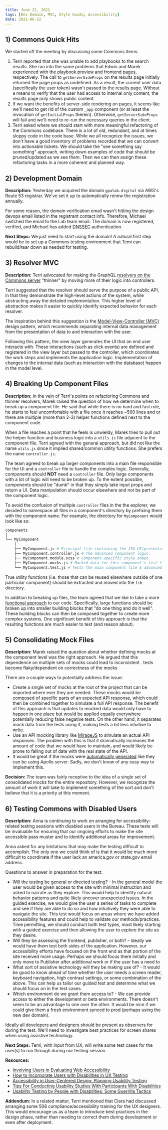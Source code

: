 ```yaml
---
title: June 22, 2021
tags: [Dev Domain, MVC, Style Guide, Accessibility]
date: 2021-06-22
---
```


## 1) Commons Quick Hits

We started off the meeting by discussing some Commons items:

1. Terri reported that she was unable to add playbooks to the search results. She ran into the same problems that Edwin and Marek experienced with the playbook preview and frontend pages, respectively. The call to `getServerSideProps` on the results page initially returned the page props as undefined. As a result, the current user data (specifically the user token) wasn't passed to the results page. Without a means to verify that the user had access to internal only content, the results page only shows public content.
1. If we want the benefits of server-side rendering on pages, it seems like we'll need to get rid of the custom `_app` component (or at least the invocation of `getInitialProps` therein). Otherwise, `getServerSideProps` will fail and we'll need to re-run the necessary queries in the client.
1. Terri asked where we should start with more meaningful refactoring of the Commons codebase. There is a lot of old, redundant, and at times sloppy code in the code base. While we all recognize the issues, we don't have a good inventory of problems recorded that we can convert into actionable tickets. We should take the "see something say something" approach, writing down examples of code that should be pruned/updated as we see them. Then we can then assign these refactoring tasks in a more coherent and planned way.

## 2) Development Domain

**Description:** Yesterday we acquired the domain `gpalab.digital` via AWS's Route 53 registrar. We've set it up to automatically renew the registration annually.

For some reason, the domain verification email wasn't hitting the design devops email listed in the registrant contact info. Therefore, Michael switched the email to the Lab team email. The domain is now registered, verified, and Michael has added [DNSSEC](https://www.icann.org/resources/pages/dnssec-what-is-it-why-important-2019-03-05-en) authentication.

**Next Steps:** We just need to start using the domain! A natural first step would be to set up a Commons testing environment that Temi can rebuild/tear down as needed for testing.

## 3) Resolver MVC

**Description:** Terri advocated for making the GraphQL [resolvers on the Commons server](https://github.com/IIP-Design/content-commons-server/tree/develop/src/resolvers) "thinner" by moving more of their logic into controllers.

Terri suggested that the resolver should serve the purpose of a public API, in that they demonstrate the high-level actions of the system, while abstracting away the detailed implementation. This higher level of abstraction makes it easier to quickly identify expected behavior for each resolver.

The inspiration behind this suggestion is the [Model-View-Controller (MVC)](https://en.wikipedia.org/wiki/Model%E2%80%93view%E2%80%93controller) design pattern, which recommends separating internal data management from the presentation of data to and interaction with the user.

Following this pattern, the view layer generates the UI that an end user interacts with. These interactions (such as click events) are defined and registered in the view layer but passed to the controller, which coordinates the work steps and implements the application logic. Implementation of changes to the internal data (such as interaction with the database) happen in the model level.

## 4) Breaking Up Component Files

**Description:** In the vein of Terri's points on refactoring Commons and thinner resolvers, Marek raised the question of how we determine when to break up a component file. He said that while there is no hard and fast rule, he starts to feel uncomfortable with a file once it reaches ~500 lines and or there are multiple (more than 2-3) helper functions defined next to the component code.

When a file reaches a point that he feels is unwieldy, Marek tries to pull out the helper function and business logic into a `utils.js` file adjacent to the component file. Terri agreed with the general approach, but did not like the name `utils.js` since it implied shared/common utility functions. She prefers the name `controller.js`.

The team agreed to break up larger components into a main file responsible for the UI and a `controller` file to handle the complex logic. Generally, components should **NOT** need a `controller` file. Only large components with a lot of logic will need to be broken up. To the extent possible, components should be "dumb" in that they simply take input props and return a UI. Data manipulation should occur elsewhere and not be part of the component logic.

To avoid the confusion of multiple `controller` files in the the explorer, we decided to namespace all files in a component's directory by prefixing them with the component name. For example, the directory for `MyComponent` would look like so:

```bash
components
│
└── MyComponent
    │
    ├── MyComponent.js # Principal file containing the JSX UI/presentation of the component.
    ├── MyComponent.controller.js # The advanced component logic.
    ├── MyComponent.module.scss # Component-specific style sheet.
    ├── MyComponent.mocks.js # Mocked data for this component's test files.
    └── MyComponent.test.js # Tests the main component file & advanced logic in the controller file.
```

True utility functions (i.e. those that can be reused elsewhere outside of one particular component) should be extracted and moved into the `lib` directory.

In addition to breaking up files, the team agreed that we like to take a more [functional approach](https://eloquentjavascript.net/1st_edition/chapter6.html) to our code. Specifically, large functions should be broken up into smaller building blocks that "do one thing and do it well". These building blocks can then be composed together to create more complex systems. One significant benefit of this approach is that the resulting functions are much easier to test (and reason about).

## 5) Consolidating Mock Files

**Description:** Marek raised the question about whether defining mocks at the component level was the right approach. He argued that this dependence on multiple sets of mocks could lead to inconsistent . tests become flaky/dependent on correctness of the mocks

There are a couple ways to potentially address the issue:

- Create a single set of mocks at the root of the project that can be imported where ever they are needed. These mocks would be composed of specific parts of an expected API response, which could then be combined together to simulate a full API response. The benefit of this approach is that updates to mocked data would only have to happen in one place but would be applied equally everywhere potentially reducing false negative tests. On the other hand, it separates mock data from the tests using it, making tests a bit less intuitive to write.
- Use an API mocking library like [MirageJS](https://miragejs.com/) to simulate an actual API responses. The problem with this is that it dramatically increases the amount of code that we would have to maintain, and would likely be prone to falling out of date with the real state of the API.
- It would be great if the mocks were [automatically generated](https://www.apollographql.com/docs/apollo-server/testing/mocking/) like they can be using Apollo server. Sadly, we don't know of any easy way to implement this.

**Decision:** The team was fairly receptive to the idea of a single set of consolidated mocks for the entire repository. However, we recognize the amount of work it will take to implement something of the sort and don't believe that it is a priority at this moment.

## 6) Testing Commons with Disabled Users

**Description:** Anna is continuing to work on arranging for accessibility-related testing sessions with disabled users in the Bureau. These tests will be invaluable for ensuring that our ongoing efforts to make the site accessible pass muster and to identify additional areas for improvement.

Anna asked for any limitations that may make the testing difficult to accomplish. The only one we could think of is that it would be much more difficult to coordinate if the user lack an america.gov or state.gov email address.

Questions to answer in preparation for the test:

- Will the testing be general or directed testing? - In the general model the user would be given access to the site with minimal instruction and asked to narrate as they explore. This would help to identify natural behavior patterns and quite likely uncover unexpected issues. In the guided exercise, we would give the user a series of tasks to complete and see if they are able to do so and how intuitively they were able to navigate the site. This test would focus on areas where we have added accessibility features and could help to validate our methods/practices. Time permitting, we should conduct both test types, most likely starting with a guided exercise and then allowing the user to explore the site as they desire.
- Will they be assessing the frontend, publisher, or both? - Ideally we would have them test both sides of the application. However, our accessibility efforts have focused on the front end as that portion of the site received more usage. Perhaps we should focus there initially and only move to Publisher after additional work or if the user has a need to
- What sort of assistive technology will they be making use of? - It would be good to know ahead of time whether the user needs a screen reader, keyboard navigation, high contrast settings, or some combination of the above. This can help us tailor our guided test and determine what we should focus on in the test cases.
- Which environment do we grant them access to? - We can provide access to either the development or beta environments. There doesn't seem to be an advantage to one over the other. It would be nice if we could give them a fresh environment synced to prod (perhaps using the new dev domain).

Ideally all developers and designers should be present as observers for during the test. We'll need to investigate best practices for screen shares when using assistive technology.

**Next Steps:** Temi, with input from UX, will write some test cases for the user(s) to run through during our testing session.

**Resources:**

- [Involving Users in Evaluating Web Accessibility](https://www.w3.org/WAI/test-evaluate/involving-users/)
- [How to Incorporate Users with Disabilities in UX Testing](https://www.deque.com/blog/incorporate-users-disabilities-ux-testing/)
- [Accessibility in User-Centered Design: Planning Usability Testing](http://www.uiaccess.com/accessucd/ut_plan.html)
- [Tips For Conducting Usability Studies With Participants With Disabilities](https://www.smashingmagazine.com/2018/03/tips-conducting-usability-studies-participants-disabilities/)
- [Usability Testing by People with Disabilities: Some Guerrilla Tactics](https://uxpamagazine.org/guerilla_tactics/)

**Addendum:** In a related matter, Terri mentioned that Clara had discussed arranging some 508 compliance/accessibility training for the UX designers. This would encourage us as a team to introduce best practices in the design phase, rather than needing to correct them during development or even after deployment.
